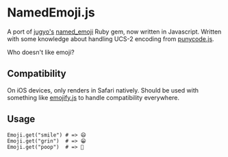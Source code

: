 # NamedEmoji.js

A port of [jugyo's](https://github.com/jugyo) [named_emoji](https://github.com/jugyo/named_emoji) Ruby gem, now written in Javascript. Written with some knowledge about handling UCS-2 encoding from [punycode.js](https://github.com/bestiejs/punycode.js/blob/a6ea357aae89c90733dedd83cc4dac6982a69478/punycode.js#L128-147).

Who doesn't like emoji?

## Compatibility

On iOS devices, only renders in Safari natively. Should be used with something like [emojify.js](https://github.com/hassankhan/emojify.js) to handle compatibility everywhere.

## Usage

    Emoji.get("smile") # => 😄
    Emoji.get("grin")  # => 😁
    Emoji.get("poop")  # => 💩

